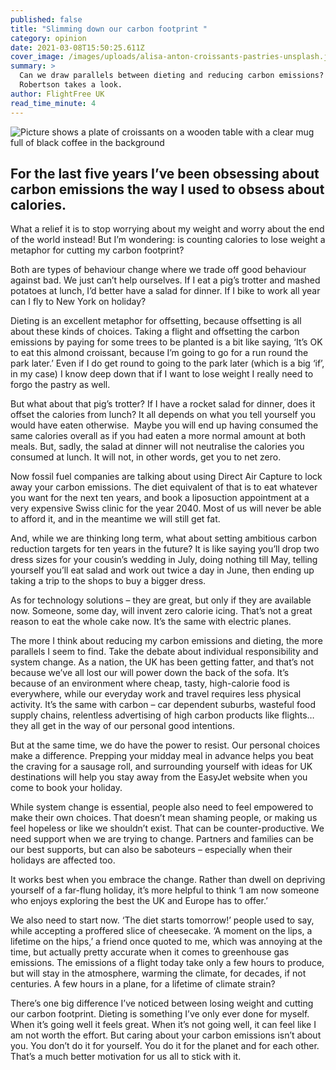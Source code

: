 ```yaml
---
published: false
title: "Slimming down our carbon footprint "
category: opinion
date: 2021-03-08T15:50:25.611Z
cover_image: /images/uploads/alisa-anton-croissants-pastries-unsplash.jpg
summary: >
  Can we draw parallels between dieting and reducing carbon emissions? Maggie
  Robertson takes a look.
author: FlightFree UK
read_time_minute: 4
---
```

![Picture shows a plate of croissants on a wooden table with a clear mug full of black coffee in the background ](/images/uploads/alisa-anton-croissants-pastries-unsplash.jpg "Photo Credit: Alisa Anton (Source: Unsplash) ")

## For the last five years I’ve been obsessing about carbon emissions the way I used to obsess about calories.

 What a relief it is to stop worrying about my weight and worry about the end of the world instead! But I’m wondering: is counting calories to lose weight a metaphor for cutting my carbon footprint? 

Both are types of behaviour change where we trade off good behaviour against bad. We just can’t help ourselves. If I eat a pig’s trotter and mashed potatoes at lunch, I’d better have a salad for dinner. If I bike to work all year can I fly to New York on holiday? 

Dieting is an excellent metaphor for offsetting, because offsetting is all about these kinds of choices. Taking a flight and offsetting the carbon emissions by paying for some trees to be planted is a bit like saying, ‘It’s OK to eat this almond croissant, because I’m going to go for a run round the park later.’ Even if I do get round to going to the park later (which is a big ‘if’, in my case) I know deep down that if I want to lose weight I really need to forgo the pastry as well.

But what about that pig’s trotter? If I have a rocket salad for dinner, does it offset the calories from lunch? It all depends on what you tell yourself you would have eaten otherwise.  Maybe you will end up having consumed the same calories overall as if you had eaten a more normal amount at both meals. But, sadly, the salad at dinner will not neutralise the calories you consumed at lunch. It will not, in other words, get you to net zero. 

Now fossil fuel companies are talking about using Direct Air Capture to lock away your carbon emissions. The diet equivalent of that is to eat whatever you want for the next ten years, and book a liposuction appointment at a very expensive Swiss clinic for the year 2040. Most of us will never be able to afford it, and in the meantime we will still get fat.

And, while we are thinking long term, what about setting ambitious carbon reduction targets for ten years in the future? It is like saying you’ll drop two dress sizes for your cousin’s wedding in July, doing nothing till May, telling yourself you’ll eat salad and work out twice a day in June, then ending up taking a trip to the shops to buy a bigger dress. 

As for technology solutions – they are great, but only if they are available now. Someone, some day, will invent zero calorie icing. That’s not a great reason to eat the whole cake now. It’s the same with electric planes.

The more I think about reducing my carbon emissions and dieting, the more parallels I seem to find. Take the debate about individual responsibility and system change. As a nation, the UK has been getting fatter, and that’s not because we’ve all lost our will power down the back of the sofa. It’s because of an environment where cheap, tasty, high-calorie food is everywhere, while our everyday work and travel requires less physical activity. It’s the same with carbon – car dependent suburbs, wasteful food supply chains, relentless advertising of high carbon products like flights… they all get in the way of our personal good intentions.

But at the same time, we do have the power to resist. Our personal choices make a difference. Prepping your midday meal in advance helps you beat the craving for a sausage roll, and surrounding yourself with ideas for UK destinations will help you stay away from the EasyJet website when you come to book your holiday.

While system change is essential, people also need to feel empowered to make their own choices. That doesn’t mean shaming people, or making us feel hopeless or like we shouldn’t exist. That can be counter-productive. We need support when we are trying to change. Partners and families can be our best supports, but can also be saboteurs – especially when their holidays are affected too.

It works best when you embrace the change. Rather than dwell on depriving yourself of a far-flung holiday, it’s more helpful to think ‘I am now someone who enjoys exploring the best the UK and Europe has to offer.’ 

We also need to start now. ‘The diet starts tomorrow!’ people used to say, while accepting a proffered slice of cheesecake. ‘A moment on the lips, a lifetime on the hips,’ a friend once quoted to me, which was annoying at the time, but actually pretty accurate when it comes to greenhouse gas emissions. The emissions of a flight today take only a few hours to produce, but will stay in the atmosphere, warming the climate, for decades, if not centuries. A few hours in a plane, for a lifetime of climate strain? 

There’s one big difference I’ve noticed between losing weight and cutting our carbon footprint. Dieting is something I’ve only ever done for myself. When it’s going well it feels great. When it’s not going well, it can feel like I am not worth the effort. But caring about your carbon emissions isn’t about you. You don’t do it for yourself. You do it for the planet and for each other. That’s a much better motivation for us all to stick with it.